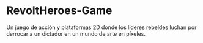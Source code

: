 # RevoltHeroes-Game
Un juego de acción y plataformas 2D donde los líderes rebeldes luchan por derrocar a un dictador en un mundo de arte en píxeles.
